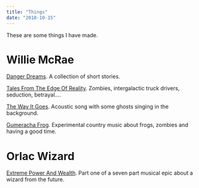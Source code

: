 ```yaml
---
title: "Things"
date: "2018-10-15"
---
```


These are some things I have made. 

# Willie McRae

[Danger Dreams](https://store.bookbaby.com/book/danger-dreams). A collection of short stories.   

[Tales From The Edge Of Reality](https://store.cdbaby.com/cd/williemcrae3). Zombies, intergalactic truck drivers, seduction, betrayal....  

[The Way It Goes](https://store.cdbaby.com/cd/williemcrae2). Acoustic song with some ghosts singing in the background.  

[Gumeracha Frog](https://store.cdbaby.com/cd/williemcrae). Experimental country music about frogs, zombies and having a good time.  



# Orlac Wizard

[Extreme Power And Wealth](https://store.cdbaby.com/cd/orlacwizard). Part one of a seven part musical epic about a wizard from the future. 